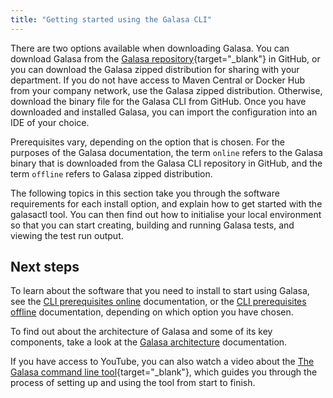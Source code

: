```yaml
---
title: "Getting started using the Galasa CLI"
---
```



There are two options available when downloading Galasa. You can download Galasa from the [Galasa repository](https://github.com/galasa-dev/galasa/releases){target="_blank"} in GitHub, or you can download the Galasa zipped distribution for sharing with your department. If you do not have access to Maven Central or Docker Hub from your company network, use the Galasa zipped distribution. Otherwise, download the binary file for the Galasa CLI from GitHub. Once you have downloaded and installed Galasa, you can import the configuration into an IDE of your choice.

Prerequisites vary, depending on the option that is chosen. For the purposes of the Galasa documentation, the term `online` refers to the Galasa binary that is downloaded from the Galasa CLI repository in GitHub, and the term `offline` refers to Galasa zipped distribution. 

The following topics in this section take you through the software requirements for each install option, and explain how to get started with the galasactl tool. You can then find out how to initialise your local environment so that you can start creating, building and running Galasa tests, and viewing the test run output. 


## Next steps

To learn about the software that you need to install to start using Galasa, see the [CLI prerequisites online](./cli-prereqs.md) documentation, or the [CLI prerequisites offline](./zipped-prerequisites.md) documentation, depending on which option you have chosen.

To find out about the architecture of Galasa and some of its key components, take a look at the [Galasa architecture](../index.md) documentation. 

If you have access to YouTube, you can also watch a video about the [The Galasa command line tool](https://www.youtube.com/watch?v=lwYOwJZ4Q8Q){target="_blank"}, which guides you through the process of setting up and using the tool from start to finish. 


